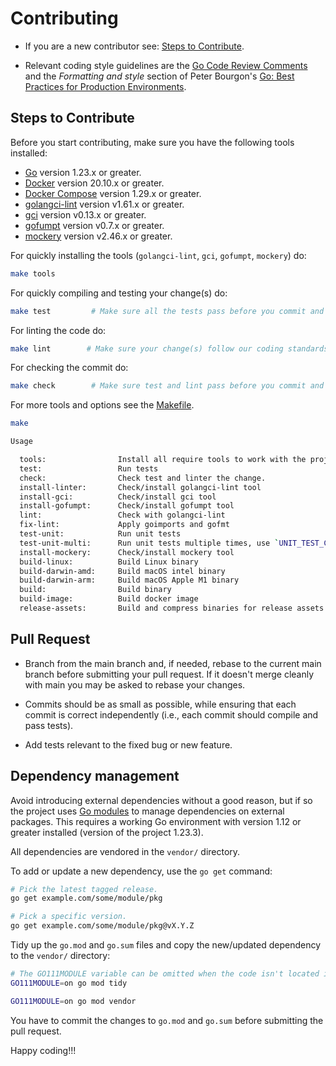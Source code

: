 # Contributing

* If you are a new contributor see: [Steps to Contribute](#steps-to-contribute).

* Relevant coding style guidelines are the [Go Code Review
  Comments](https://code.google.com/p/go-wiki/wiki/CodeReviewComments)
  and the _Formatting and style_ section of Peter Bourgon's [Go: Best
  Practices for Production
  Environments](https://peter.bourgon.org/go-in-production/#formatting-and-style).


## Steps to Contribute

Before you start contributing, make sure you have the following tools installed:

* [Go](https://golang.org/dl/) version 1.23.x or greater.
* [Docker](https://docs.docker.com/get-docker/) version 20.10.x or greater.
* [Docker Compose](https://docs.docker.com/compose/install/) version 1.29.x or greater.
* [golangci-lint](https://github.com/golangci/golangci-lint/releases) version v1.61.x or greater.
* [gci](https://github.com/daixiang0/gci/releases) version v0.13.x or greater.
* [gofumpt](https://github.com/mvdan/gofumpt/releases) version v0.7.x or greater.
* [mockery](https://github.com/vektra/mockery/releases) version v2.46.x or greater.

For quickly installing the tools (`golangci-lint`, `gci`, `gofumpt`, `mockery`) do:

```bash
make tools
```

For quickly compiling and testing your change(s) do:

```bash
make test         # Make sure all the tests pass before you commit and push :)
```

For linting the code do:

```bash
make lint        # Make sure your change(s) follow our coding standards.
```

For checking the commit do:

```bash
make check        # Make sure test and lint pass before you commit and push :)
```

For more tools and options see the [Makefile](Makefile).

```bash
make

Usage

  tools:                Install all require tools to work with the project
  test:                 Run tests
  check:                Check test and linter the change.
  install-linter:       Check/install golangci-lint tool
  install-gci:          Check/install gci tool
  install-gofumpt:      Check/install gofumpt tool
  lint:                 Check with golangci-lint
  fix-lint:             Apply goimports and gofmt
  test-unit:            Run unit tests
  test-unit-multi:      Run unit tests multiple times, use `UNIT_TEST_COUNT=10 make test-unit-multi` to control count
  install-mockery:      Check/install mockery tool
  build-linux:          Build Linux binary
  build-darwin-amd:     Build macOS intel binary
  build-darwin-arm:     Build macOS Apple M1 binary
  build:                Build binary
  build-image:          Build docker image
  release-assets:       Build and compress binaries for release assets.
```


## Pull Request

* Branch from the main branch and, if needed, rebase to the current main branch before submitting your pull request. If it doesn't merge cleanly with main you may be asked to rebase your changes.

* Commits should be as small as possible, while ensuring that each commit is correct independently (i.e., each commit should compile and pass tests).

* Add tests relevant to the fixed bug or new feature.

## Dependency management

Avoid introducing external dependencies without a good reason, but if so the project uses [Go modules](https://golang.org/cmd/go/#hdr-Modules__module_versions__and_more) to manage dependencies on external packages. This requires a working Go environment with version 1.12 or greater installed (version of the project 1.23.3).

All dependencies are vendored in the `vendor/` directory.

To add or update a new dependency, use the `go get` command:

```bash
# Pick the latest tagged release.
go get example.com/some/module/pkg

# Pick a specific version.
go get example.com/some/module/pkg@vX.Y.Z
```

Tidy up the `go.mod` and `go.sum` files and copy the new/updated dependency to the `vendor/` directory:


```bash
# The GO111MODULE variable can be omitted when the code isn't located in GOPATH.
GO111MODULE=on go mod tidy

GO111MODULE=on go mod vendor
```

You have to commit the changes to `go.mod` and `go.sum` before submitting the pull request.


Happy coding!!!